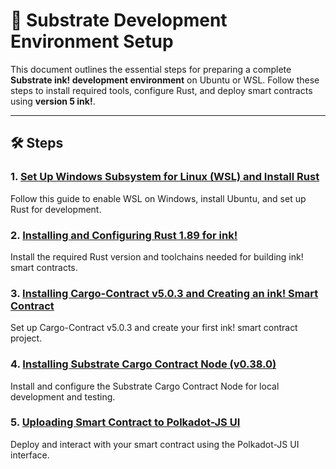 # 🚀 Substrate Development Environment Setup

This document outlines the essential steps for preparing a complete **Substrate ink! development environment** on Ubuntu or WSL. Follow these steps to install required tools, configure Rust, and deploy smart contracts using **version 5 ink!**.

---

## 🛠 Steps

### 1. [Set Up Windows Subsystem for Linux (WSL) and Install Rust](https://github.com/villenaj/docs/blob/main/substrate/setup-wsl-rust.md)

Follow this guide to enable WSL on Windows, install Ubuntu, and set up Rust for development.

### 2. [Installing and Configuring Rust 1.89 for ink!](https://github.com/villenaj/docs/blob/main/substrate/rust-toolchain-installation.md)

Install the required Rust version and toolchains needed for building ink! smart contracts.

### 3. [Installing Cargo-Contract v5.0.3 and Creating an ink! Smart Contract](https://github.com/villenaj/docs/blob/main/substrate/cargo-contract-installation.md)

Set up Cargo-Contract v5.0.3 and create your first ink! smart contract project.

### 4. [Installing Substrate Cargo Contract Node (v0.38.0)](https://github.com/villenaj/docs/blob/main/substrate/cargo-contract-node-installation.md)

Install and configure the Substrate Cargo Contract Node for local development and testing.

### 5. [Uploading Smart Contract to Polkadot-JS UI](https://github.com/villenaj/docs/blob/main/substrate/contract-deployment.md)

Deploy and interact with your smart contract using the Polkadot-JS UI interface.
